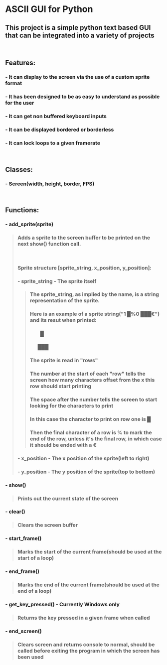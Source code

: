 # ASCII GUI for Python

## This project is a simple python text based GUI that can be integrated into a variety of projects

&nbsp;

## __Features:__

### - It can display to the screen via the use of a custom sprite format
### - It has been designed to be as easy to understand as possible for the user
### - It can get non buffered keyboard inputs
### - It can be displayed bordered or borderless
### - It can lock loops to a given framerate

&nbsp;

## __Classes:__

### - Screen(width, height, border, FPS)

&nbsp;

## __Functions:__

### - add_sprite(sprite)
>### Adds a sprite to the screen buffer to be printed on the next show() function call.
>&nbsp;
>### Sprite structure [sprite_string, x_position, y_position]:
>### - sprite_string - The sprite itself
>>### The sprite_string, as implied by the name, is a string representation of the sprite.
>>### Here is an example of a sprite string("1 █%0 ███€") and its resut when printed:
>>### 
>>### &ensp;&ensp;&ensp;&ensp;█
>>### &ensp;&ensp;&ensp;███
>>### The sprite is read in "rows"
>>### The number at the start of each "row" tells the screen how many characters offset from the x this row should start printing
>>### The space after the number tells the screen to start looking for the characters to print
>>### In this case the character to print on row one is █
>>### Then the final character of a row is % to mark the end of the row, unless it's the final row, in which case it should be ended with a €
>### - x_position - The x position of the sprite(left to right)
>### - y_position - The y position of the sprite(top to bottom)

### - show()
>### Prints out the current state of the screen

### - clear()
>### Clears the screen buffer

### - start_frame()
>### Marks the start of the current frame(should be used at the start of a loop)

### - end_frame()
>### Marks the end of the current frame(should be used at the end of a loop)

### - get_key_pressed() - Currently Windows only
>### Returns the key pressed in a given frame when called

### - end_screen()
>### Clears screen and returns console to normal, should be called before exiting the program in which the screen has been used